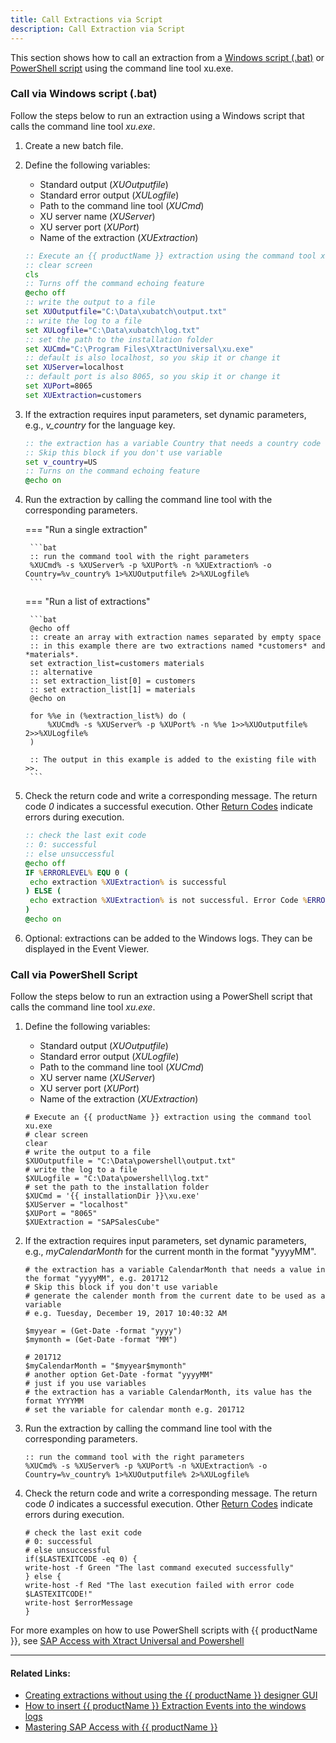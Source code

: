 ```yaml
---
title: Call Extractions via Script
description: Call Extraction via Script
---
```


This section shows how to call an extraction from a [Windows script (.bat)](./call-extraction-via-script#call-via-windows-script-bat) or [PowerShell script](./call-extraction-via-script#call-via-powershell-script) using the command line tool xu.exe.


### Call via Windows script (.bat)

Follow the steps below to run an extraction using a Windows script that calls the command line tool *xu.exe*.

1. Create a new batch file.
2. Define the following variables:
	- Standard output (*XUOutputfile*)
	- Standard error output (*XULogfile*)
	- Path to the command line tool (*XUCmd*)
	- XU server name (*XUServer*)
	- XU server port (*XUPort*) 
	- Name of the extraction (*XUExtraction*)

	```bat
	:: Execute an {{ productName }} extraction using the command tool xu.exe
	:: clear screen  
	cls
	:: Turns off the command echoing feature
	@echo off
	:: write the output to a file
	set XUOutputfile="C:\Data\xubatch\output.txt"
	:: write the log to a file
	set XULogfile="C:\Data\xubatch\log.txt"
	:: set the path to the installation folder
	set XUCmd="C:\Program Files\XtractUniversal\xu.exe"
	:: default is also localhost, so you skip it or change it  
	set XUServer=localhost
	:: default port is also 8065, so you skip it or change it  
	set XUPort=8065
	set XUExtraction=customers 
	```

3. If the extraction requires input parameters, set dynamic parameters, e.g., *v_country* for the language key.

	```bat
	:: the extraction has a variable Country that needs a country code of length 2, e.g. US
	:: Skip this block if you don't use variable  
	set v_country=US
	:: Turns on the command echoing feature
	@echo on
	```

4. Run the extraction by calling the command line tool with the corresponding parameters.
 
	=== "Run a single extraction"

		```bat
		:: run the command tool with the right parameters
		%XUCmd% -s %XUServer% -p %XUPort% -n %XUExtraction% -o Country=%v_country% 1>%XUOutputfile% 2>%XULogfile%
		```
		
	=== "Run a list of extractions"

		```bat
		@echo off 
		:: create an array with extraction names separated by empty space 
		:: in this example there are two extractions named *customers* and *materials*.
		set extraction_list=customers materials 
		:: alternative 
		:: set extraction_list[0] = customers 
		:: set extraction_list[1] = materials 
		@echo on

		for %%e in (%extraction_list%) do ( 
			%XUCmd% -s %XUServer% -p %XUPort% -n %%e 1>>%XUOutputfile% 2>>%XULogfile%
		)
		
		:: The output in this example is added to the existing file with >>.
		```

5. Check the return code and write a corresponding message. The return code *0* indicates a successful execution.
Other [Return Codes](https://help.theobald-software.com/en/xtract-universal/execute-and-automate-extractions/call-via-commandline#return-codes) indicate errors during execution.

	```bat
	:: check the last exit code
	:: 0: successful
	:: else unsuccessful
	@echo off 
	IF %ERRORLEVEL% EQU 0 ( 
	 echo extraction %XUExtraction% is successful 
	) ELSE (
	 echo extraction %XUExtraction% is not successful. Error Code %ERRORLEVEL%. See log for details.
	)
	@echo on
	```

6. Optional: extractions can be added to the Windows logs. They can be displayed in the Event Viewer.

### Call via PowerShell Script

Follow the steps below to run an extraction using a PowerShell script that calls the command line tool *xu.exe*.

1. Define the following variables:
	- Standard output (*XUOutputfile*)
	- Standard error output (*XULogfile*)
	- Path to the command line tool (*XUCmd*)
	- XU server name (*XUServer*)
	- XU server port (*XUPort*) 
	- Name of the extraction (*XUExtraction*)

	```shell
	# Execute an {{ productName }} extraction using the command tool xu.exe 
	# clear screen  
	clear
	# write the output to a file
	$XUOutputfile = "C:\Data\powershell\output.txt"
	# write the log to a file
	$XULogfile = "C:\Data\powershell\log.txt"
	# set the path to the installation folder
	$XUCmd = '{{ installationDir }}\xu.exe'
	$XUServer = "localhost"
	$XUPort = "8065"
	$XUExtraction = "SAPSalesCube" 
	```

2. If the extraction requires input parameters, set dynamic parameters, e.g., *myCalendarMonth* for the current month in the format "yyyyMM".

	```shell
	# the extraction has a variable CalendarMonth that needs a value in the format "yyyyMM", e.g. 201712
	# Skip this block if you don't use variable
	# generate the calender month from the current date to be used as a variable
	# e.g. Tuesday, December 19, 2017 10:40:32 AM

	$myyear = (Get-Date -format "yyyy")
	$mymonth = (Get-Date -format "MM")

	# 201712
	$myCalendarMonth = "$myyear$mymonth"
	# another option Get-Date -format "yyyyMM"
	# just if you use variables
	# the extraction has a variable CalendarMonth, its value has the format YYYYMM
	# set the variable for calendar month e.g. 201712
	```
	
3. Run the extraction by calling the command line tool with the corresponding parameters.

	```shell
	:: run the command tool with the right parameters
	%XUCmd% -s %XUServer% -p %XUPort% -n %XUExtraction% -o Country=%v_country% 1>%XUOutputfile% 2>%XULogfile%
	```

4. Check the return code and write a corresponding message. The return code *0* indicates a successful execution.
Other [Return Codes](https://help.theobald-software.com/en/xtract-universal/execute-and-automate-extractions/call-via-commandline#return-codes) indicate errors during execution.

	```shell
	# check the last exit code
	# 0: successful
	# else unsuccessful
	if($LASTEXITCODE -eq 0) {           
	write-host -f Green "The last command executed successfully"          
	} else {           
	write-host -f Red "The last execution failed with error code $LASTEXITCODE!"
	write-host $errorMessage
	}
	```

For more examples on how to use PowerShell scripts with {{ productName }}, see [SAP Access with Xtract Universal and Powershell](sap-access-with-xtract-universal-and-powershell.md)

****
#### Related Links:
- [Creating extractions without using the {{ productName }} designer GUI](https://kb.theobald-software.com/xtract-universal/using-config-command-line-tool)
- [How to insert {{ productName }} Extraction Events into the windows logs](https://kb.theobald-software.com/xtract-universal/how-to-insert-xtract-universal-extraction-events-into-the-windows-logs-and-show-them-in-the-event-viewer)
- [Mastering SAP Access with {{ productName }}](https://kb.theobald-software.com/xtract-universal/mastering-sap-access-with-xtract-universal-and-powershell)

